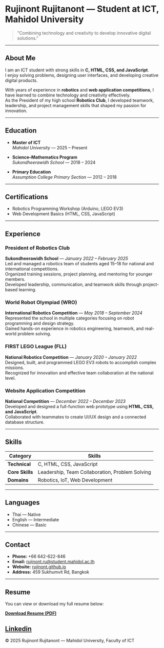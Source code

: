 # Rujinont Rujitanont — Student at ICT, Mahidol University

> "Combining technology and creativity to develop innovative digital solutions."

---

## About Me
I am an ICT student with strong skills in **C, HTML, CSS, and JavaScript**.  
I enjoy solving problems, designing user interfaces, and developing creative digital products.  

With years of experience in **robotics** and **web application competitions**, I have learned to combine technology and creativity effectively.  
As the President of my high school **Robotics Club**, I developed teamwork, leadership, and project management skills that shaped my passion for innovation.

---

## Education
- **Master of ICT**  
  *Mahidol University* — 2025 – Present  

- **Science–Mathematics Program**  
  *Sukondheerawidh School* — 2018 – 2024  

- **Primary Education**  
  *Assumption College Primary Section* — 2012 – 2018  

---

## Certifications
- Robotics Programming Workshop (Arduino, LEGO EV3)  
- Web Development Basics (HTML, CSS, JavaScript)

---

## Experience

### President of Robotics Club  
**Sukondheerawidh School** — *January 2022 – February 2025*  
Led and managed a robotics team of students aged 15–18 for national and international competitions.  
Organized training sessions, project planning, and mentoring for younger members.  
Developed leadership, communication, and teamwork skills through project-based learning.

### World Robot Olympiad (WRO)  
**International Robotics Competition** — *May 2018 – September 2024*  
Represented the school in multiple categories focusing on robot programming and design strategy.  
Gained hands-on experience in robotics engineering, teamwork, and real-world problem solving.

### FIRST LEGO League (FLL)  
**National Robotics Competition** — *January 2020 – January 2022*  
Designed, built, and programmed LEGO EV3 robots to accomplish complex missions.  
Recognized for innovation and effective team collaboration at the national level.

### Website Application Competition  
**National Competition** — *December 2022 – December 2023*  
Developed and designed a full-function web prototype using **HTML, CSS, and JavaScript**.  
Collaborated with teammates to create UI/UX design and a connected database structure.

---

## Skills

| Category | Skills |
|-----------|--------|
| **Technical** | C, HTML, CSS, JavaScript |
| **Core Skills** | Leadership, Team Collaboration, Problem Solving |
| **Domains** | Robotics, IoT, Web Development |

---

## Languages
- Thai — Native  
- English — Intermediate  
- Chinese — Basic  

---

## Contact
- **Phone:** +66 642-622-846  
- **Email:** [rujinont.ru@student.mahidol.ac.th](mailto:rujinont.ru@student.mahidol.ac.th)  
- **Website:** [rujinont.github.io](https://rujinont.github.io)  
- **Address:** 459 Sukhumvit Rd, Bangkok  

---

## Resume
You can view or download my full resume below:

**[Download Resume (PDF)](./resume.pdf)**

**[Linkedin](https://l.instagram.com/?u=https%3A%2F%2Fwww.linkedin.com%2Fin%2Frujinont-rujitanont-7a6ba4390%3Futm_source%3Dshare%26utm_campaign%3Dshare_via%26utm_content%3Dprofile%26utm_medium%3Dios_app&e=AT3i8jv68zHhueXVVpwcRnTQ3CXZN3do6HpBR_tKnCSIqNgaVmSahGDhDj4qFZbZcXyVQQM1m9pYFa-9jIPASLZnVHIfkEoI6cg8YsXZhVLQL8jT2TNK8OVd_-ME-UDbiIOABzJKzDTq)**
---

© 2025 Rujinont Rujitanont — Mahidol University, Faculty of ICT
